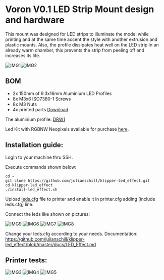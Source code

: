 # Voron V0.1 LED Strip Mount design and hardware
This mount was designed for LED strips to illuminate the model while printing and at the same time accent the style with another extrusion and plastic mounts. Also, the profile dissipates heat well on the LED strip in an already warm chamber, this prevents the strip from peeling off and increases its life.

![IMG1](images/LedMount_Render_Front.png)![IMG2](images/LedMount_Render_Back.png)

## BOM
+ 2x 150mm of 9.3x16mm Aluminium LED Profiles
+ 8x M3x6 ISO7380-1 Screws
+ 8x M3 Nuts
+ 4x printed parts [Download](/STL)

The aluminium profile: [DRW1](images/drawingProfile.jpg)

Led Kit with RGBNW Neopixels available for purchase [here](https://lecktor.com/en/v0-misc/1014-led-strip-mount-for-voron-v01.html).

## Installation guide:

LogIn to your machine thru SSH.

Execute commands shown below:

    cd ~
    git clone https://github.com/julianschill/klipper-led_effect.git
    cd klipper-led_effect
    ./install-led_effect.sh

Upload [leds.cfg](Config/leds.cfg) file to printer and enable it in printer.cfg adding [include leds.cfg] line.

Connect the leds like shown on pictures:

![IMG9](images/led-strip-mount-for-voron-v01.jpg)
![IMG6](images/IMG_5943.JPG)
![IMG7](images/IMG_5944.JPG)
![IMG8](images/IMG_5945.JPG)

Change your leds.cfg according to your needs. Documentation: https://github.com/julianschill/klipper-led_effect/blob/master/docs/LED_Effect.md

## Printer tests:
![IMG3](images/IMG_5454.JPG)
![IMG4](images/IMG_5457.JPG)
![IMG5](images/IMG_5458.JPG)
